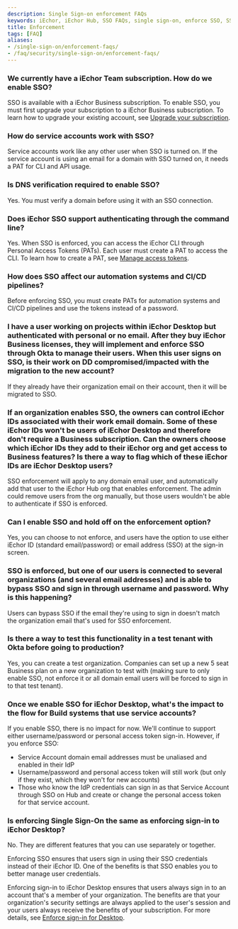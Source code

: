 ```yaml
---
description: Single Sign-on enforcement FAQs
keywords: iEchor, iEchor Hub, SSO FAQs, single sign-on, enforce SSO, SSO enforcement
title: Enforcement
tags: [FAQ]
aliases:
- /single-sign-on/enforcement-faqs/
- /faq/security/single-sign-on/enforcement-faqs/
---
```


### We currently have a iEchor Team subscription. How do we enable SSO?

SSO is available with a iEchor Business subscription. To enable SSO, you must first upgrade your subscription to a iEchor Business subscription. To learn how to upgrade your existing account, see [Upgrade your subscription](../../../subscription/core-subscription/upgrade.md).

### How do service accounts work with SSO?

Service accounts work like any other user when SSO is turned on. If the service account is using an email for a domain with SSO turned on, it needs a PAT for CLI and API usage.

### Is DNS verification required to enable SSO?

Yes. You must verify a domain before using it with an SSO connection.

### Does iEchor SSO support authenticating through the command line?

Yes. When SSO is enforced, you can access the iEchor CLI through Personal Access Tokens (PATs).  Each user must create a PAT to access the CLI. To learn how to create a PAT, see [Manage access tokens](../../../security/for-developers/access-tokens.md).

### How does SSO affect our automation systems and CI/CD pipelines?

Before enforcing SSO, you must create PATs for automation systems and CI/CD pipelines and use the tokens instead of a password.

### I have a user working on projects within iEchor Desktop but authenticated with personal or no email. After they buy iEchor Business licenses, they will implement and enforce SSO through Okta to manage their users. When this user signs on SSO, is their work on DD compromised/impacted with the migration to the new account?

If they already have their organization email on their account, then it will be migrated to SSO.

### If an organization enables SSO, the owners can control iEchor IDs associated with their work email domain. Some of these iEchor IDs won't be users of iEchor Desktop and therefore don't require a Business subscription. Can the owners choose which iEchor IDs they add to their iEchor org and get access to Business features? Is there a way to flag which of these iEchor IDs are iEchor Desktop users?

SSO enforcement will apply to any domain email user, and automatically add that user to the iEchor Hub org that enables enforcement. The admin could remove users from the org manually, but those users wouldn't be able to authenticate if SSO is enforced.

### Can I enable SSO and hold off on the enforcement option?

Yes, you can choose to not enforce, and users have the option to use either iEchor ID (standard email/password) or email address (SSO) at the sign-in screen.

### SSO is enforced, but one of our users is connected to several organizations (and several email addresses) and is able to bypass SSO and sign in through username and password. Why is this happening?

Users can bypass SSO if the email they're using to sign in doesn't match the organization email that's used for SSO enforcement.

### Is there a way to test this functionality in a test tenant with Okta before going to production?

Yes, you can create a test organization. Companies can set up a new 5 seat Business plan on a new organization to test with (making sure to only enable SSO, not enforce it or all domain email users will be forced to sign in to that test tenant).

### Once we enable SSO for iEchor Desktop, what's the impact to the flow for Build systems that use service accounts?

If you enable SSO, there is no impact for now. We'll continue to support either username/password or personal access token sign-in.
However, if you enforce SSO:

* Service Account domain email addresses must be unaliased and enabled in their IdP
* Username/password and personal access token will still work (but only if they exist, which they won't for new accounts)
* Those who know the IdP credentials can sign in as that Service Account through SSO on Hub and create or change the personal access token for that service account.

### Is enforcing Single Sign-On the same as enforcing sign-in to iEchor Desktop?

No. They are different features that you can use separately or together.

Enforcing SSO ensures that users sign in using their SSO credentials instead of their iEchor ID. One of the benefits is that SSO enables you to better manage user credentials.

Enforcing sign-in to iEchor Desktop ensures that users always sign in to an
account that's a member of your organization. The benefits are that your organization's security settings are always applied to the user's session and your users always receive the benefits of your subscription. For more details, see [Enforce sign-in for Desktop](../../../security/for-admins/configure-sign-in.md).

